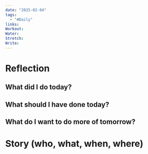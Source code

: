 ```yaml
---
date: "2025-02-04"
tags:
  - "#Daily"
links: 
Workout: 
Water: 
Stretch: 
Write:
---
```

# Reflection
## What did I do today?

## What should I have done today?

## What do I want to do more of tomorrow?

# Story (who, what, when, where)

